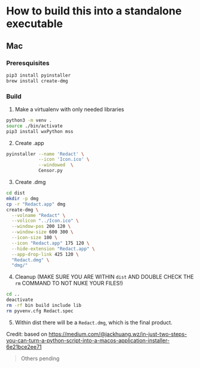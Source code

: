 # How to build this into a standalone executable
## Mac
### Preresquisites
```bash
pip3 install pyinstaller
brew install create-dmg
```
### Build
1. Make a virtualenv with only needed libraries 
```bash
python3 -m venv .
source ./bin/activate
pip3 install wxPython mss
```
2. Create .app
```bash
pyinstaller --name 'Redact' \
            --icon 'Icon.ico' \
            --windowed  \
            Censor.py
```
3. Create .dmg
```bash
cd dist
mkdir -p dmg
cp -r "Redact.app" dmg
create-dmg \
  --volname "Redact" \
  --volicon "../Icon.ico" \
  --window-pos 200 120 \
  --window-size 600 300 \
  --icon-size 100 \
  --icon "Redact.app" 175 120 \
  --hide-extension "Redact.app" \
  --app-drop-link 425 120 \
  "Redact.dmg" \
  "dmg/"
```
4. Cleanup (MAKE SURE YOU ARE WITHIN `dist` AND DOUBLE CHECK THE `rm` COMMAND TO NOT NUKE YOUR FILES!)
```bash
cd ..
deactivate
rm -rf bin build include lib
rm pyvenv.cfg Redact.spec
```
5. Within dist there will be a `Redact.dmg`, which is the final product. 

Credit: based on https://medium.com/@jackhuang.wz/in-just-two-steps-you-can-turn-a-python-script-into-a-macos-application-installer-6e21bce2ee71

> Others pending